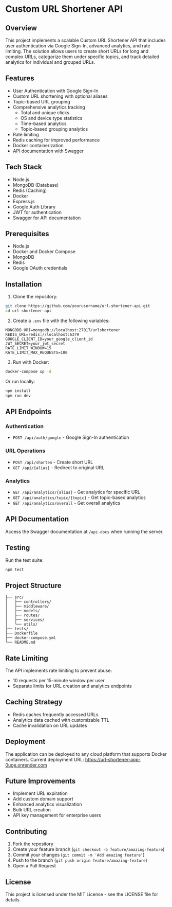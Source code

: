 ﻿# Custom URL Shortener API

## Overview

This project implements a scalable Custom URL Shortener API that includes user authentication via Google Sign-In, advanced analytics, and rate limiting. The solution allows users to create short URLs for long and complex URLs, categorize them under specific topics, and track detailed analytics for individual and grouped URLs.

## Features

- User Authentication with Google Sign-In
- Custom URL shortening with optional aliases
- Topic-based URL grouping
- Comprehensive analytics tracking
  - Total and unique clicks
  - OS and device type statistics
  - Time-based analytics
  - Topic-based grouping analytics
- Rate limiting
- Redis caching for improved performance
- Docker containerization
- API documentation with Swagger

## Tech Stack

- Node.js
- MongoDB (Database)
- Redis (Caching)
- Docker
- Express.js
- Google Auth Library
- JWT for authentication
- Swagger for API documentation

## Prerequisites

- Node.js
- Docker and Docker Compose
- MongoDB
- Redis
- Google OAuth credentials

## Installation

1. Clone the repository:

```bash
git clone https://github.com/yourusername/url-shortener-api.git
cd url-shortener-api
```

2. Create a `.env` file with the following variables:

```
MONGODB_URI=mongodb://localhost:27017/urlshortener
REDIS_URL=redis://localhost:6379
GOOGLE_CLIENT_ID=your_google_client_id
JWT_SECRET=your_jwt_secret
RATE_LIMIT_WINDOW=15
RATE_LIMIT_MAX_REQUESTS=100
```

3. Run with Docker:

```bash
docker-compose up -d
```

Or run locally:

```bash
npm install
npm run dev
```

## API Endpoints

### Authentication

- `POST /api/auth/google` - Google Sign-In authentication

### URL Operations

- `POST /api/shorten` - Create short URL
- `GET /api/{alias}` - Redirect to original URL

### Analytics

- `GET /api/analytics/{alias}` - Get analytics for specific URL
- `GET /api/analytics/topic/{topic}` - Get topic-based analytics
- `GET /api/analytics/overall` - Get overall analytics

## API Documentation

Access the Swagger documentation at `/api-docs` when running the server.

## Testing

Run the test suite:

```bash
npm test
```

## Project Structure

```
├── src/
│   ├── controllers/
│   ├── middleware/
│   ├── models/
│   ├── routes/
│   ├── services/
│   └── utils/
├── tests/
├── Dockerfile
├── docker-compose.yml
└── README.md
```

## Rate Limiting

The API implements rate limiting to prevent abuse:

- 10 requests per 15-minute window per user
- Separate limits for URL creation and analytics endpoints

## Caching Strategy

- Redis caches frequently accessed URLs
- Analytics data cached with customizable TTL
- Cache invalidation on URL updates

## Deployment

The application can be deployed to any cloud platform that supports Docker containers. Current deployment URL: https://url-shortener-app-0uge.onrender.com

## Future Improvements

- Implement URL expiration
- Add custom domain support
- Enhanced analytics visualization
- Bulk URL creation
- API key management for enterprise users

## Contributing

1. Fork the repository
2. Create your feature branch (`git checkout -b feature/amazing-feature`)
3. Commit your changes (`git commit -m 'Add amazing feature'`)
4. Push to the branch (`git push origin feature/amazing-feature`)
5. Open a Pull Request

## License

This project is licensed under the MIT License - see the LICENSE file for details.
